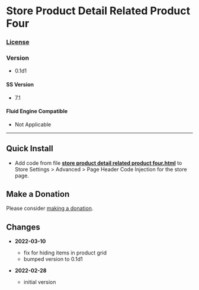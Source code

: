 # Store Product Detail Related Product Four

### [License][99]

### Version

  * 0.1d1

#### SS Version

  * 7.1

#### Fluid Engine Compatible

  * Not Applicable

---

## Quick Install

* Add code from file
  **[store product detail related product four.html](store%20product%20detail%20related%20product%20four.html#L1)**
  to Store Settings > Advanced > Page Header Code Injection for the store page.
  
## Make a Donation

Please consider
[making a donation](https://github.com/tomsWebConsulting/twcsl#make-a-donation).

## Changes

* **2022-03-10**

  * fix for hiding items in product grid
  * bumped version to 0.1d1
  
* **2022-02-28**

  * initial version

[99]: https://github.com/tomsWebConsulting/twcsl/blob/main/LICENSE.txt#L1

